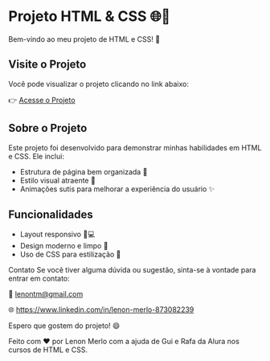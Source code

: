 # Projeto HTML & CSS 🌐🎨

Bem-vindo ao meu projeto de HTML e CSS! 🚀

## Visite o Projeto

Você pode visualizar o projeto clicando no link abaixo:

👉 [Acesse o Projeto](https://lenonmerlo.github.io/projeto_1/)

## Sobre o Projeto

Este projeto foi desenvolvido para demonstrar minhas habilidades em HTML e CSS. Ele inclui:

- Estrutura de página bem organizada 📄
- Estilo visual atraente 🎨
- Animações sutis para melhorar a experiência do usuário ✨

## Funcionalidades

- Layout responsivo 📱💻
- Design moderno e limpo 🧼
- Uso de CSS para estilização 💅

Contato
Se você tiver alguma dúvida ou sugestão, sinta-se à vontade para entrar em contato:

📧 lenontm@gmail.com

🌐 https://www.linkedin.com/in/lenon-merlo-873082239

Espero que gostem do projeto! 😄

Feito com ❤️ por Lenon Merlo com a ajuda de Gui e Rafa da Alura nos cursos de HTML e CSS.



